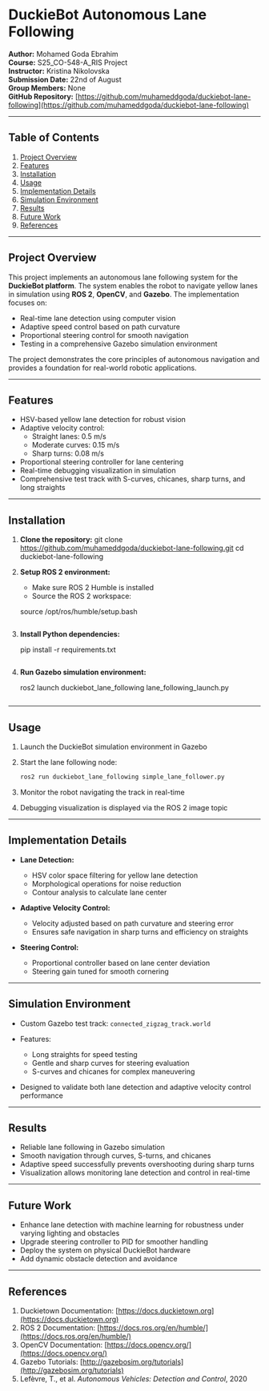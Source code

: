 # DuckieBot Autonomous Lane Following

**Author:** Mohamed Goda Ebrahim  
**Course:** S25_CO-548-A_RIS Project  
**Instructor:** Kristina Nikolovska  
**Submission Date:** 22nd of August  
**Group Members:** None  
**GitHub Repository:** [https://github.com/muhameddgoda/duckiebot-lane-following](https://github.com/muhameddgoda/duckiebot-lane-following)

---

## Table of Contents

1. [Project Overview](#project-overview)  
2. [Features](#features)  
3. [Installation](#installation)  
4. [Usage](#usage)  
5. [Implementation Details](#implementation-details)  
6. [Simulation Environment](#simulation-environment)  
7. [Results](#results)  
8. [Future Work](#future-work)  
9. [References](#references)

---

## Project Overview

This project implements an autonomous lane following system for the **DuckieBot platform**. The system enables the robot to navigate yellow lanes in simulation using **ROS 2**, **OpenCV**, and **Gazebo**. The implementation focuses on:

- Real-time lane detection using computer vision  
- Adaptive speed control based on path curvature  
- Proportional steering control for smooth navigation  
- Testing in a comprehensive Gazebo simulation environment

The project demonstrates the core principles of autonomous navigation and provides a foundation for real-world robotic applications.

---

## Features

- HSV-based yellow lane detection for robust vision  
- Adaptive velocity control:
  - Straight lanes: 0.5 m/s  
  - Moderate curves: 0.15 m/s  
  - Sharp turns: 0.08 m/s  
- Proportional steering controller for lane centering  
- Real-time debugging visualization in simulation  
- Comprehensive test track with S-curves, chicanes, sharp turns, and long straights

---

## Installation

1. **Clone the repository:**
   git clone https://github.com/muhameddgoda/duckiebot-lane-following.git
   cd duckiebot-lane-following


2. **Setup ROS 2 environment:**

   * Make sure ROS 2 Humble is installed
   * Source the ROS 2 workspace:

   source /opt/ros/humble/setup.bash
   ```

3. **Install Python dependencies:**

   pip install -r requirements.txt
   ```

4. **Run Gazebo simulation environment:**

   ros2 launch duckiebot_lane_following lane_following_launch.py
   ```

---

## Usage

1. Launch the DuckieBot simulation environment in Gazebo
2. Start the lane following node:

   ```bash
   ros2 run duckiebot_lane_following simple_lane_follower.py
   ```
3. Monitor the robot navigating the track in real-time
4. Debugging visualization is displayed via the ROS 2 image topic

---

## Implementation Details

* **Lane Detection:**

  * HSV color space filtering for yellow lane detection
  * Morphological operations for noise reduction
  * Contour analysis to calculate lane center

* **Adaptive Velocity Control:**

  * Velocity adjusted based on path curvature and steering error
  * Ensures safe navigation in sharp turns and efficiency on straights

* **Steering Control:**

  * Proportional controller based on lane center deviation
  * Steering gain tuned for smooth cornering

---

## Simulation Environment

* Custom Gazebo test track: `connected_zigzag_track.world`

* Features:

  * Long straights for speed testing
  * Gentle and sharp curves for steering evaluation
  * S-curves and chicanes for complex maneuvering

* Designed to validate both lane detection and adaptive velocity control performance

---

## Results

* Reliable lane following in Gazebo simulation
* Smooth navigation through curves, S-turns, and chicanes
* Adaptive speed successfully prevents overshooting during sharp turns
* Visualization allows monitoring lane detection and control in real-time

---

## Future Work

* Enhance lane detection with machine learning for robustness under varying lighting and obstacles
* Upgrade steering controller to PID for smoother handling
* Deploy the system on physical DuckieBot hardware
* Add dynamic obstacle detection and avoidance

---

## References

1. Duckietown Documentation: [https://docs.duckietown.org](https://docs.duckietown.org)
2. ROS 2 Documentation: [https://docs.ros.org/en/humble/](https://docs.ros.org/en/humble/)
3. OpenCV Documentation: [https://docs.opencv.org/](https://docs.opencv.org/)
4. Gazebo Tutorials: [http://gazebosim.org/tutorials](http://gazebosim.org/tutorials)
5. Lefèvre, T., et al. *Autonomous Vehicles: Detection and Control*, 2020
